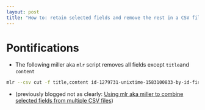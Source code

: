 ```yaml
---
layout: post
title: "How to: retain selected fields and remove the rest in a CSV file using mlr aka miller"
---
```


# Pontifications

* The following miller aka `mlr` script removes all fields except `title`and `content`
````bash
mlr --csv cut -f title,content id-1279731-unixtime-1583100833-by-id-firefox-creator-answers-desktop-all-locales.csv 
````

* (previously blogged not as clearly: [Using mlr aka miller to combine selected fields from multiple CSV files](http://rolandtanglao.com/2019/02/15/p1-using-miller-aka-mlr-to-combine-selected-fields-from-a-csv-file/))

